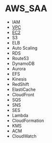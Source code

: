 # AWS_SAA

* IAM
* [VPC](/docs/VPC.md)
* [EC2](/docs/EC2.md)
* S3
* ELB
* Auto Scaling
* RDS
* Route53
* DynamoDB
* Aurora
* EFS
* Kinesis
* RedShift
* ElastiCache
* CloudFront
* SQS
* SNS
* SES
* Lambda
* CloudFormation
* KMS
* ACM
* CloudWatch

